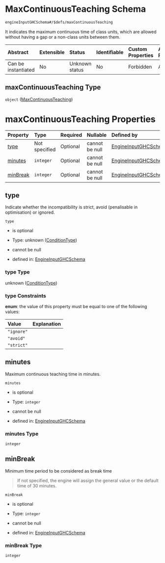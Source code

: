 # MaxContinuousTeaching Schema

```txt
engineInputGHCSchema#/$defs/maxContinuousTeaching
```

It indicates the maximum continuous time of class units, which are allowed without having a gap or a non-class units between them.

| Abstract            | Extensible | Status         | Identifiable | Custom Properties | Additional Properties | Access Restrictions | Defined In                                                        |
| :------------------ | :--------- | :------------- | :----------- | :---------------- | :-------------------- | :------------------ | :---------------------------------------------------------------- |
| Can be instantiated | No         | Unknown status | No           | Forbidden         | Allowed               | none                | [ghc.schema.json*](../out/ghc.schema.json "open original schema") |

## maxContinuousTeaching Type

`object` ([MaxContinuousTeaching](ghc-defs-maxcontinuousteaching.md))

# maxContinuousTeaching Properties

| Property              | Type          | Required | Nullable       | Defined by                                                                                                                                            |
| :-------------------- | :------------ | :------- | :------------- | :---------------------------------------------------------------------------------------------------------------------------------------------------- |
| [type](#type)         | Not specified | Optional | cannot be null | [EngineInputGHCSchema](ghc-defs-conditiontype.md "engineInputGHCSchema#/$defs/maxContinuousTeaching/properties/type")                                 |
| [minutes](#minutes)   | `integer`     | Optional | cannot be null | [EngineInputGHCSchema](ghc-defs-maxcontinuousteaching-properties-minutes.md "engineInputGHCSchema#/$defs/maxContinuousTeaching/properties/minutes")   |
| [minBreak](#minbreak) | `integer`     | Optional | cannot be null | [EngineInputGHCSchema](ghc-defs-maxcontinuousteaching-properties-minbreak.md "engineInputGHCSchema#/$defs/maxContinuousTeaching/properties/minBreak") |

## type

Indicate whether the incompatibility is strict, avoid (penalisable in optimisation) or ignored.

`type`

*   is optional

*   Type: unknown ([ConditionType](ghc-defs-conditiontype.md))

*   cannot be null

*   defined in: [EngineInputGHCSchema](ghc-defs-conditiontype.md "engineInputGHCSchema#/$defs/maxContinuousTeaching/properties/type")

### type Type

unknown ([ConditionType](ghc-defs-conditiontype.md))

### type Constraints

**enum**: the value of this property must be equal to one of the following values:

| Value      | Explanation |
| :--------- | :---------- |
| `"ignore"` |             |
| `"avoid"`  |             |
| `"strict"` |             |

## minutes

Maximum continuous teaching time in minutes.

`minutes`

*   is optional

*   Type: `integer`

*   cannot be null

*   defined in: [EngineInputGHCSchema](ghc-defs-maxcontinuousteaching-properties-minutes.md "engineInputGHCSchema#/$defs/maxContinuousTeaching/properties/minutes")

### minutes Type

`integer`

## minBreak

Minimum time period to be considered as break time

> If not specified, the engine will assign the general value or the default time of 30 minutes.

`minBreak`

*   is optional

*   Type: `integer`

*   cannot be null

*   defined in: [EngineInputGHCSchema](ghc-defs-maxcontinuousteaching-properties-minbreak.md "engineInputGHCSchema#/$defs/maxContinuousTeaching/properties/minBreak")

### minBreak Type

`integer`
